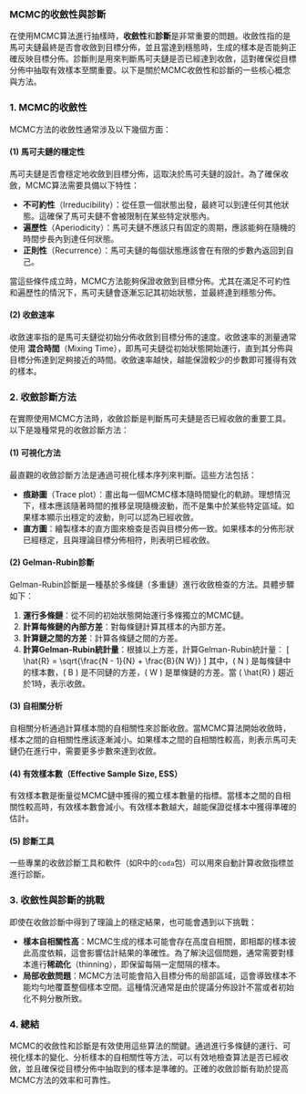 ### MCMC的收斂性與診斷

在使用MCMC算法進行抽樣時，**收斂性**和**診斷**是非常重要的問題。收斂性指的是馬可夫鏈最終是否會收斂到目標分佈，並且當達到穩態時，生成的樣本是否能夠正確反映目標分佈。診斷則是用來判斷馬可夫鏈是否已經達到收斂，這對確保從目標分佈中抽取有效樣本至關重要。以下是關於MCMC收斂性和診斷的一些核心概念與方法。

### 1. **MCMC的收斂性**

MCMC方法的收斂性通常涉及以下幾個方面：

#### (1) **馬可夫鏈的穩定性**
馬可夫鏈是否會穩定地收斂到目標分佈，這取決於馬可夫鏈的設計。為了確保收斂，MCMC算法需要具備以下特性：
- **不可約性**（Irreducibility）：從任意一個狀態出發，最終可以到達任何其他狀態。這確保了馬可夫鏈不會被限制在某些特定狀態內。
- **遍歷性**（Aperiodicity）：馬可夫鏈不應該只有固定的周期，應該能夠在隨機的時間步長內到達任何狀態。
- **正則性**（Recurrence）：馬可夫鏈的每個狀態應該會在有限的步數內返回到自己。

當這些條件成立時，MCMC方法能夠保證收斂到目標分佈。尤其在滿足不可約性和遍歷性的情況下，馬可夫鏈會逐漸忘記其初始狀態，並最終達到穩態分佈。

#### (2) **收斂速率**
收斂速率指的是馬可夫鏈從初始分佈收斂到目標分佈的速度。收斂速率的測量通常使用 **混合時間**（Mixing Time），即馬可夫鏈從初始狀態開始運行，直到其分佈與目標分佈達到足夠接近的時間。收斂速率越快，越能保證較少的步數即可獲得有效的樣本。

### 2. **收斂診斷方法**

在實際使用MCMC方法時，收斂診斷是判斷馬可夫鏈是否已經收斂的重要工具。以下是幾種常見的收斂診斷方法：

#### (1) **可視化方法**
最直觀的收斂診斷方法是通過可視化樣本序列來判斷。這些方法包括：
- **痕跡圖**（Trace plot）：畫出每一個MCMC樣本隨時間變化的軌跡。理想情況下，樣本應該隨著時間的推移呈現隨機波動，而不是集中於某些特定區域。如果樣本顯示出穩定的波動，則可以認為已經收斂。
- **直方圖**：繪製樣本的直方圖來檢查是否與目標分佈一致。如果樣本的分佈形狀已經穩定，且與理論目標分佈相符，則表明已經收斂。

#### (2) **Gelman-Rubin診斷**
Gelman-Rubin診斷是一種基於多條鏈（多重鏈）進行收斂檢查的方法。具體步驟如下：
1. **運行多條鏈**：從不同的初始狀態開始運行多條獨立的MCMC鏈。
2. **計算每條鏈的內部方差**：對每條鏈計算其樣本的內部方差。
3. **計算鏈之間的方差**：計算各條鏈之間的方差。
4. **計算Gelman-Rubin統計量**：根據以上方差，計算Gelman-Rubin統計量：
   \[
   \hat{R} = \sqrt{\frac{N - 1}{N} + \frac{B}{N W}}
   \]
   其中，\( N \) 是每條鏈中的樣本數，\( B \) 是不同鏈的方差，\( W \) 是單條鏈的方差。當 \( \hat{R} \) 趨近於1時，表示收斂。

#### (3) **自相關分析**
自相關分析通過計算樣本間的自相關性來診斷收斂。當MCMC算法開始收斂時，樣本之間的自相關性應該逐漸減小。如果樣本之間的自相關性較高，則表示馬可夫鏈仍在進行中，需要更多步數來達到收斂。

#### (4) **有效樣本數（Effective Sample Size, ESS）**
有效樣本數是衡量從MCMC鏈中獲得的獨立樣本數量的指標。當樣本之間的自相關性較高時，有效樣本數會減小。有效樣本數越大，越能保證從樣本中獲得準確的估計。

#### (5) **診斷工具**
一些專業的收斂診斷工具和軟件（如R中的`coda`包）可以用來自動計算收斂指標並進行診斷。

### 3. **收斂性與診斷的挑戰**

即使在收斂診斷中得到了理論上的穩定結果，也可能會遇到以下挑戰：
- **樣本自相關性高**：MCMC生成的樣本可能會存在高度自相關，即相鄰的樣本彼此高度依賴，這會影響估計結果的準確性。為了解決這個問題，通常需要對樣本進行**稀疏化**（thinning），即保留每隔一定間隔的樣本。
- **局部收斂問題**：MCMC方法可能會陷入目標分佈的局部區域，這會導致樣本不能均勻地覆蓋整個樣本空間。這種情況通常是由於提議分佈設計不當或者初始化不夠分散所致。

### 4. **總結**

MCMC的收斂性和診斷是有效使用這些算法的關鍵。通過進行多條鏈的運行、可視化樣本的變化、分析樣本的自相關性等方法，可以有效地檢查算法是否已經收斂，並且確保從目標分佈中抽取到的樣本是準確的。正確的收斂診斷有助於提高MCMC方法的效率和可靠性。